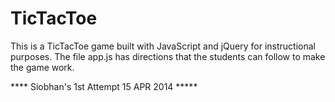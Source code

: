 TicTacToe
=========

This is a TicTacToe game built with JavaScript and jQuery for instructional purposes. The file app.js has directions that the students can follow to make the game work.

**** Siobhan's 1st Attempt 15 APR 2014 *****
